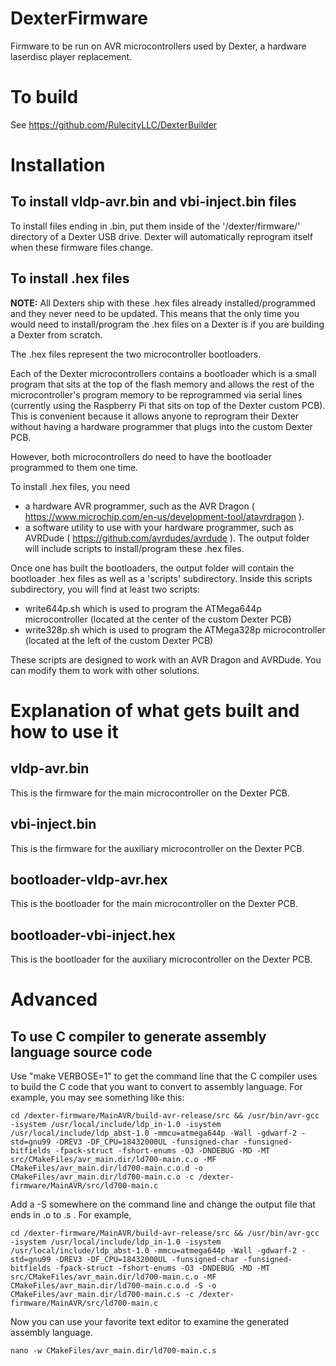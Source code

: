 # DexterFirmware
Firmware to be run on AVR microcontrollers used by Dexter, a hardware laserdisc player replacement.

# To build
See https://github.com/RulecityLLC/DexterBuilder

# Installation

## To install vldp-avr.bin and vbi-inject.bin files
To install files ending in .bin, put them inside of the '/dexter/firmware/' directory of a Dexter USB drive.  Dexter will automatically reprogram itself when these firmware files change.

## To install .hex files

**NOTE:** All Dexters ship with these .hex files already installed/programmed and they never need to be updated.  This means that the only time you would need to install/program the .hex files on a Dexter is if you are building a Dexter from scratch.

The .hex files represent the two microcontroller bootloaders.

Each of the Dexter microcontrollers contains a bootloader which is a small program that sits at the top of the flash memory and allows the rest of the microcontroller's program memory to be reprogrammed via serial lines (currently using the Raspberry Pi that sits on top of the Dexter custom PCB).  This is convenient because it allows anyone to reprogram their Dexter without having a hardware programmer that plugs into the custom Dexter PCB.

However, both microcontrollers do need to have the bootloader programmed to them one time.

To install .hex files, you need

- a hardware AVR programmer, such as the AVR Dragon ( https://www.microchip.com/en-us/development-tool/atavrdragon ).
- a software utility to use with your hardware programmer, such as AVRDude ( https://github.com/avrdudes/avrdude ).
The output folder will include scripts to install/program these .hex files.

Once one has built the bootloaders, the output folder will contain the bootloader .hex files as well as a 'scripts' subdirectory.  Inside this scripts subdirectory, you will find at least two scripts:
- write644p.sh which is used to program the ATMega644p microcontroller (located at the center of the custom Dexter PCB)
- write328p.sh which is used to program the ATMega328p microcontroller (located at the left of the custom Dexter PCB)

These scripts are designed to work with an AVR Dragon and AVRDude.  You can modify them to work with other solutions.

# Explanation of what gets built and how to use it
## vldp-avr.bin
This is the firmware for the main microcontroller on the Dexter PCB.
## vbi-inject.bin
This is the firmware for the auxiliary microcontroller on the Dexter PCB.  
## bootloader-vldp-avr.hex
This is the bootloader for the main microcontroller on the Dexter PCB.
## bootloader-vbi-inject.hex
This is the bootloader for the auxiliary microcontroller on the Dexter PCB.

# Advanced

## To use C compiler to generate assembly language source code

Use "make VERBOSE=1" to get the command line that the C compiler uses to build the C code that you want to convert to assembly language.
For example, you may see something like this:

```
cd /dexter-firmware/MainAVR/build-avr-release/src && /usr/bin/avr-gcc  -isystem /usr/local/include/ldp_in-1.0 -isystem /usr/local/include/ldp_abst-1.0 -mmcu=atmega644p -Wall -gdwarf-2 -std=gnu99 -DREV3 -DF_CPU=18432000UL -funsigned-char -funsigned-bitfields -fpack-struct -fshort-enums -O3 -DNDEBUG -MD -MT src/CMakeFiles/avr_main.dir/ld700-main.c.o -MF CMakeFiles/avr_main.dir/ld700-main.c.o.d -o CMakeFiles/avr_main.dir/ld700-main.c.o -c /dexter-firmware/MainAVR/src/ld700-main.c
```

Add a -S somewhere on the command line and change the output file that ends in .o to .s .
For example,
```
cd /dexter-firmware/MainAVR/build-avr-release/src && /usr/bin/avr-gcc  -isystem /usr/local/include/ldp_in-1.0 -isystem /usr/local/include/ldp_abst-1.0 -mmcu=atmega644p -Wall -gdwarf-2 -std=gnu99 -DREV3 -DF_CPU=18432000UL -funsigned-char -funsigned-bitfields -fpack-struct -fshort-enums -O3 -DNDEBUG -MD -MT src/CMakeFiles/avr_main.dir/ld700-main.c.o -MF CMakeFiles/avr_main.dir/ld700-main.c.o.d -S -o CMakeFiles/avr_main.dir/ld700-main.c.s -c /dexter-firmware/MainAVR/src/ld700-main.c
```

Now you can use your favorite text editor to examine the generated assembly language.

```
nano -w CMakeFiles/avr_main.dir/ld700-main.c.s
```
